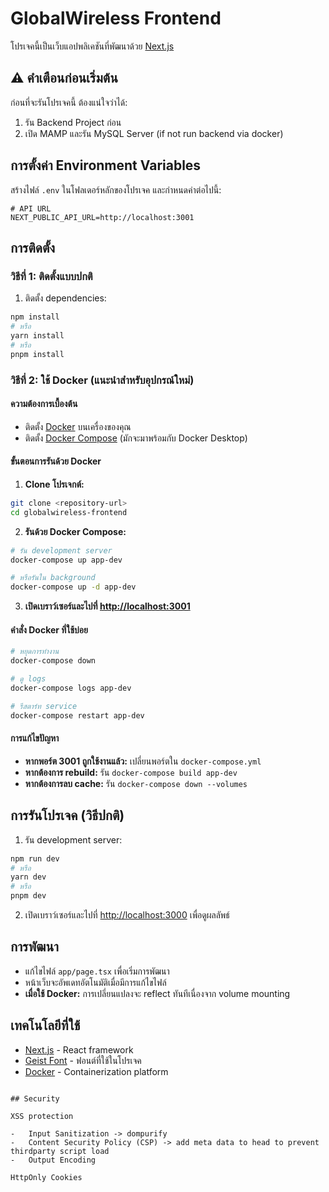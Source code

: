 # GlobalWireless Frontend

โปรเจคนี้เป็นเว็บแอปพลิเคชันที่พัฒนาด้วย [Next.js](https://nextjs.org)

## ⚠️ คำเตือนก่อนเริ่มต้น

ก่อนที่จะรันโปรเจคนี้ ต้องแน่ใจว่าได้:

1. รัน Backend Project ก่อน
2. เปิด MAMP และรัน MySQL Server (if not run backend via docker)

## การตั้งค่า Environment Variables

สร้างไฟล์ `.env` ในโฟลเดอร์หลักของโปรเจค และกำหนดค่าต่อไปนี้:

```env
# API URL
NEXT_PUBLIC_API_URL=http://localhost:3001

```

## การติดตั้ง

### วิธีที่ 1: ติดตั้งแบบปกติ

1. ติดตั้ง dependencies:

```bash
npm install
# หรือ
yarn install
# หรือ
pnpm install
```

### วิธีที่ 2: ใช้ Docker (แนะนำสำหรับอุปกรณ์ใหม่)

#### ความต้องการเบื้องต้น

-   ติดตั้ง [Docker](https://docs.docker.com/get-docker/) บนเครื่องของคุณ
-   ติดตั้ง [Docker Compose](https://docs.docker.com/compose/install/) (มักจะมาพร้อมกับ Docker Desktop)

#### ขั้นตอนการรันด้วย Docker

1. **Clone โปรเจกต์:**

```bash
git clone <repository-url>
cd globalwireless-frontend
```

2. **รันด้วย Docker Compose:**

```bash
# รัน development server
docker-compose up app-dev

# หรือรันใน background
docker-compose up -d app-dev
```

3. **เปิดเบราว์เซอร์และไปที่ [http://localhost:3001](http://localhost:3001)**

#### คำสั่ง Docker ที่ใช้บ่อย

```bash
# หยุดการทำงาน
docker-compose down

# ดู logs
docker-compose logs app-dev

# รีสตาร์ท service
docker-compose restart app-dev

```

#### การแก้ไขปัญหา

-   **หากพอร์ต 3001 ถูกใช้งานแล้ว:** เปลี่ยนพอร์ตใน `docker-compose.yml`
-   **หากต้องการ rebuild:** รัน `docker-compose build app-dev`
-   **หากต้องการลบ cache:** รัน `docker-compose down --volumes`

## การรันโปรเจค (วิธีปกติ)

1. รัน development server:

```bash
npm run dev
# หรือ
yarn dev
# หรือ
pnpm dev
```

2. เปิดเบราว์เซอร์และไปที่ [http://localhost:3000](http://localhost:3000) เพื่อดูผลลัพธ์

## การพัฒนา

-   แก้ไขไฟล์ `app/page.tsx` เพื่อเริ่มการพัฒนา
-   หน้าเว็บจะอัพเดทอัตโนมัติเมื่อมีการแก้ไขไฟล์
-   **เมื่อใช้ Docker:** การเปลี่ยนแปลงจะ reflect ทันทีเนื่องจาก volume mounting

## เทคโนโลยีที่ใช้

-   [Next.js](https://nextjs.org) - React framework
-   [Geist Font](https://vercel.com/font) - ฟอนต์ที่ใช้ในโปรเจค
-   [Docker](https://www.docker.com/) - Containerization platform

```

## Security

XSS protection

-   Input Sanitization -> dompurify
-   Content Security Policy (CSP) -> add meta data to head to prevent thirdparty script load
-   Output Encoding

HttpOnly Cookies
```
